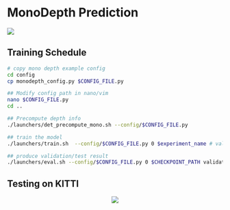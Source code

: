 # MonoDepth Prediction

<img src = "https://github.com/mnshtxp/Proj2_visualDet3D/blob/main/docs/monoDepth.png">

## Training Schedule

```bash
# copy mono depth example config
cd config
cp monodepth_config.py $CONFIG_FILE.py

## Modify config path in nano/vim
nano $CONFIG_FILE.py
cd ..

## Precompute depth info
./launchers/det_precompute_mono.sh --config/$CONFIG_FILE.py

## train the model
./launchers/train.sh  --config/$CONFIG_FILE.py 0 $experiment_name # validation goes along

## produce validation/test result
./launchers/eval.sh --config/$CONFIG_FILE.py 0 $CHECKPOINT_PATH validation/test
```

## Testing on KITTI
<p align = "center">
<img src ="https://github.com/mnshtxp/Proj2_visualDet3D/blob/main/docs/monoDepth.gif?raw=true">
</p>
